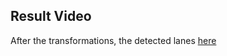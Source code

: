 ## Result Video
After the transformations, the detected lanes [here](https://drive.google.com/drive/folders/1VuYHdvNPI7tEmiMaHPATRi2MYYK1h0pV?usp=sharing)
